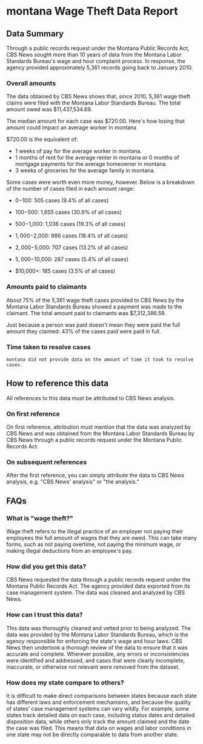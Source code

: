 # montana Wage Theft Data Report

## Data Summary

Through a public records request under the Montana Public Records Act, CBS News sought more than 10 years of data from the Montana Labor Standards Bureau's wage and hour complaint process. In response, the agency provided approximately 5,361 records going back to January 2010.



### Overall amounts

The data obtained by CBS News shows that, since 2010, 5,361 wage theft claims were filed with the Montana Labor Standards Bureau. The total amount owed was $11,437,534.69.

The median amount for each case was $720.00. Here's how losing that amount could impact an average worker in montana

$720.00 is the equivalent of: 
* 1 weeks of pay for the average worker in montana.
* 1 months of rent for the average renter in montana or 0 months of mortgage payments for the average homeowner in montana.
* 3 weeks of groceries for the average family in montana.

Some cases were worth even more money, however. Below is a breakdown of the number of cases filed in each amount range: 

* $0-$100: 505 cases (9.4% of all cases)

* $100-$500: 1,655 cases (30.9% of all cases)

* $500-$1,000: 1,036 cases (19.3% of all cases)

* $1,000-$2,000: 986 cases (18.4% of all cases)

* $2,000-$5,000: 707 cases (13.2% of all cases)

* $5,000-$10,000: 287 cases (5.4% of all cases)

* $10,000+: 185 cases (3.5% of all cases)



### Amounts paid to claimants

About 75% of the 5,361 wage theft cases provided to CBS News by the Montana Labor Standards Bureau showed a payment was made to the claimant. The total amount paid to claimants was $7,312,386.59.


Just because a person was paid doesn't mean they were paid the full amount they claimed: 43% of the cases paid were paid in full.



### Time taken to resolve cases

    montana did not provide data on the amount of time it took to resolve cases.


## How to reference this data

All references to this data must be attributed to CBS News analysis.

### On first reference

On first reference, attribution must mention that the data was analyzed by CBS News and was obtained from the Montana Labor Standards Bureau by CBS News through a public records request under the Montana Public Records Act.

### On subsequent references

After the first reference, you can simply attribute the data to CBS News analysis, e.g. "CBS News' analysis" or "the analysis." 

## FAQs

### What is "wage theft?"

Wage theft refers to the illegal practice of an employer not paying their employees the full amount of wages that they are owed. This can take many forms, such as not paying overtime, not paying the minimum wage, or making illegal deductions from an employee's pay.

###  How did you get this data?

CBS News requested the data through a public records request under the Montana Public Records Act. The agency provided data exported from its case management system. The data was cleaned and analyzed by CBS News.

### How can I trust this data? 

This data was thoroughly cleaned and vetted prior to being analyzed. The data was provided by the Montana Labor Standards Bureau, which is the agency responsible for enforcing the state's wage and hour laws. CBS News then undertook a thorough review of the data to ensure that it was accurate and complete. Wherever possible, any errors or inconsistencies were identified and addressed, and cases that were clearly incomplete, inaccurate, or otherwise not relevant were removed from the dataset.

### How does my state compare to others? 

It is difficult to make direct comparisons between states because each state has different laws and enforcement mechanisms, and because the quality of states' case management systems can vary wildly. For example, some states track detailed data on each case, including status dates and detailed disposition data, while others only track the amount claimed and the date the case was filed. This means that data on wages and labor conditions in one state may not be directly comparable to data from another state.